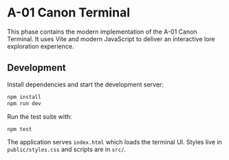 # A-01 Canon Terminal

This phase contains the modern implementation of the A-01 Canon Terminal. It uses Vite and modern JavaScript to deliver an interactive lore exploration experience.

## Development

Install dependencies and start the development server:

```bash
npm install
npm run dev
```

Run the test suite with:

```bash
npm test
```

The application serves `index.html` which loads the terminal UI. Styles live in `public/styles.css` and scripts are in `src/`.
